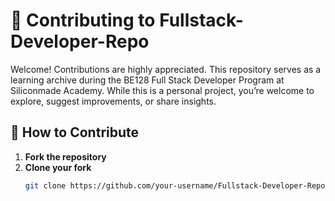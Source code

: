 # 🤝 Contributing to Fullstack-Developer-Repo

Welcome! Contributions are highly appreciated. This repository serves as a learning archive during the BE128 Full Stack Developer Program at Siliconmade Academy. While this is a personal project, you’re welcome to explore, suggest improvements, or share insights.

## 🚀 How to Contribute

1. **Fork the repository**
2. **Clone your fork**
   ```bash
   git clone https://github.com/your-username/Fullstack-Developer-Repo.git

